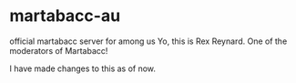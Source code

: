 # martabacc-au
official martabacc server for among us
Yo, this is Rex Reynard. One of the moderators of Martabacc!

I have made changes to this as of now.
